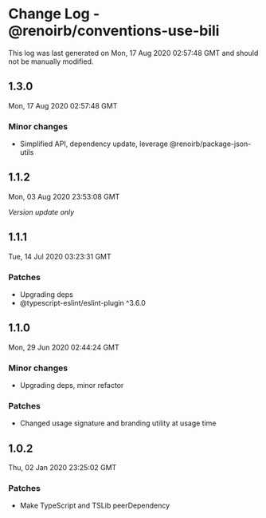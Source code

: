 # Change Log - @renoirb/conventions-use-bili

This log was last generated on Mon, 17 Aug 2020 02:57:48 GMT and should not be manually modified.

## 1.3.0
Mon, 17 Aug 2020 02:57:48 GMT

### Minor changes

- Simplified API, dependency update, leverage @renoirb/package-json-utils

## 1.1.2
Mon, 03 Aug 2020 23:53:08 GMT

*Version update only*

## 1.1.1
Tue, 14 Jul 2020 03:23:31 GMT

### Patches

- Upgrading deps
- @typescript-eslint/eslint-plugin ^3.6.0

## 1.1.0
Mon, 29 Jun 2020 02:44:24 GMT

### Minor changes

- Upgrading deps, minor refactor

### Patches

- Changed usage signature and branding utility at usage time

## 1.0.2
Thu, 02 Jan 2020 23:25:02 GMT

### Patches

- Make TypeScript and TSLib peerDependency

